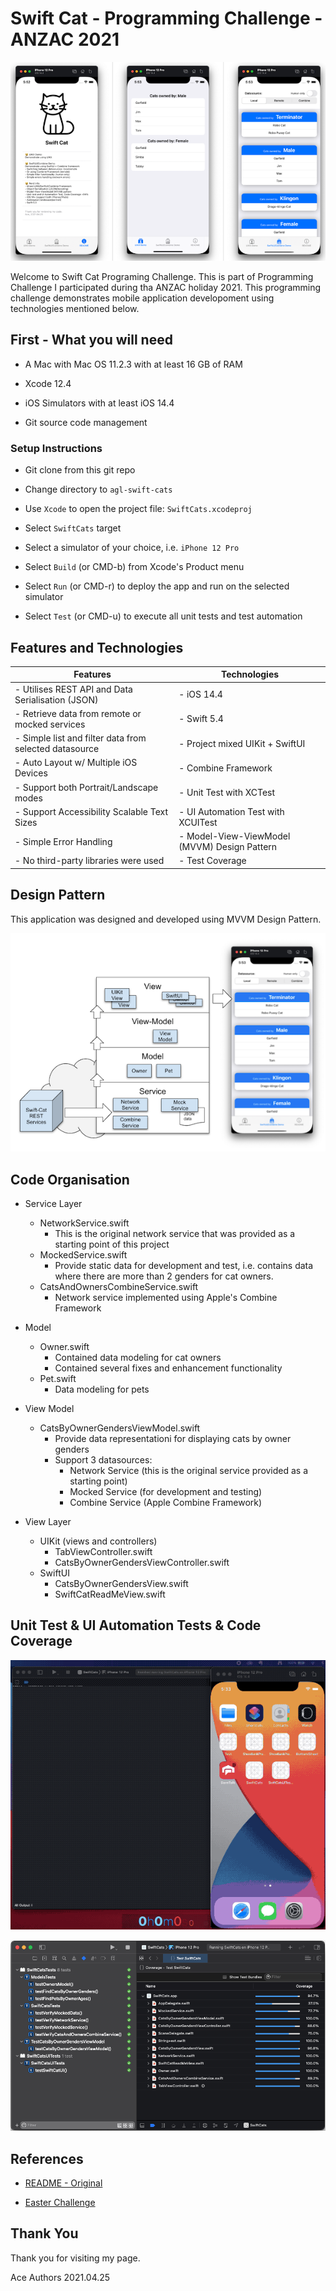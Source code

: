 # Swift Cat - Programming Challenge - ANZAC 2021

![](doc/res/swiftcat-screens.png)

Welcome to Swift Cat Programing Challenge. This is part of Programming Challenge I participated during tha ANZAC holiday 2021. This programming challenge demonstrates mobile application developoment using technologies mentioned below.


## First - What you will need

- A Mac with Mac OS 11.2.3 with at least 16 GB of RAM

- Xcode 12.4

- iOS Simulators with at least iOS 14.4

- Git source code management 

### Setup Instructions

- Git clone from this git repo

- Change directory to `agl-swift-cats`

- Use `Xcode` to open the project file: `SwiftCats.xcodeproj`

- Select `SwiftCats` target

- Select a simulator of your choice, i.e. `iPhone 12 Pro`

- Select `Build` (or CMD-b) from Xcode's Product menu

- Select `Run` (or CMD-r) to deploy the app and run on the selected simulator

- Select `Test` (or CMD-u) to execute all unit tests and test automation

## Features and Technologies

| Features | Technologies |
|----------|--------------|
| - Utilises REST API and Data Serialisation (JSON) | - iOS 14.4 |
| - Retrieve data from remote or mocked services | - Swift 5.4 |
| - Simple list and filter data from selected datasource | - Project mixed UIKit + SwiftUI |
| - Auto Layout w/ Multiple iOS Devices | - Combine Framework |
| - Support both Portrait/Landscape modes | - Unit Test with XCTest |
| - Support Accessibility Scalable Text Sizes | - UI Automation Test with XCUITest |
| - Simple Error Handling | - Model-View-ViewModel (MVVM) Design Pattern |
| - No third-party libraries were used | - Test Coverage |

## Design Pattern

This application was designed and developed using MVVM Design Pattern.

![](doc/res/SwiftCat-arch.png)

## Code Organisation

- Service Layer
  - NetworkService.swift
    - This is the original network service that was provided as a starting point of this project
  - MockedService.swift
    - Provide static data for development and test, i.e. contains data where there are more than 2 genders for cat owners.
  - CatsAndOwnersCombineService.swift
    - Network service implemented using Apple's Combine Framework

- Model
  - Owner.swift
    - Contained data modeling for cat owners
    - Contained several fixes and enhancement functionality
  - Pet.swift
    - Data modeling for pets 

- View Model
  - CatsByOwnerGendersViewModel.swift
    - Provide data representationi for displaying cats by owner genders
    - Support 3 datasources:
      - Network Service (this is the original service provided as a starting point)
      - Mocked Service (for development and testing)
      - Combine Service (Apple Combine Framework)

- View Layer
  - UIKit (views and controllers)
    - TabViewController.swift
    - CatsByOwnerGendersViewController.swift
  - SwiftUI
    - CatsByOwnerGendersView.swift
    - SwiftCatReadMeView.swift


## Unit Test & UI Automation Tests & Code Coverage

![](doc/res/swift-cat.gif)

![](doc/res/swiftcat-codecoverage.png)


## References

- [README - Original](README-original.md)

- [Easter Challenge](https://github.com/primecoder/easter-2021-challenge)

## Thank You

Thank you for visiting my page.

Ace Authors
2021.04.25